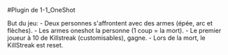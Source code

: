 #Plugin de 1-1_OneShot

But du jeu:
	- Deux personnes s'affrontent avec des armes (épée, arc et flèches).
	- Les armes oneshot la personne (1 coup = la mort).
	- Le premier joueur à 10 de Killstreak (customisables), gagne.
	- Lors de la mort, le KillStreak est reset.